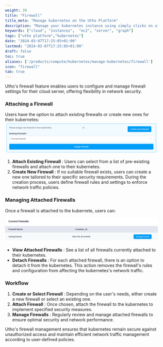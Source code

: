 ```yaml
---
weight: 30
title: "Firewall"
title_meta: "Manage kubernetes on the Utho Platform"
description: "Manage your kubernetes instance using simply clicks on utho platform"
keywords: ["cloud", "instances",  "ec2", "server", "graph"]
tags: ["utho platform","kubernetes"]
date: "2024-03-07T17:25:05+01:00"
lastmod: "2024-03-07T17:25:05+01:00"
draft: false
toc: true
aliases: ['/products/compute/kubernetes/manage-kubernetes/firewall']
icon: "firewall"
tab: true
---
```

Utho's firewall feature enables users to configure and manage firewall settings for their cloud server, offering flexibility in network security.

### Attaching a Firewall

Users have the option to attach existing firewalls or create new ones for their kubernetes:![1718888595343](image/index/1718888595343.png)

1. **Attach Existing Firewall** : Users can select from a list of pre-existing firewalls and attach one to their kubernetes.
2. **Create New Firewall** : If no suitable firewall exists, users can create a new one tailored to their specific security requirements. During the creation process, users define firewall rules and settings to enforce network traffic policies.

### Managing Attached Firewalls

Once a firewall is attached to the kubernete, users can:

![1718871303262](image/index/1718871303262.png)

* **View Attached Firewalls** : See a list of all firewalls currently attached to their kubernetes.
* **Detach Firewalls** : For each attached firewall, there is an option to detach it from the kubernetes. This action removes the firewall's rules and configuration from affecting the kubernetes's network traffic.

### Workflow

1. **Create or Select Firewall** : Depending on the user's needs, either create a new firewall or select an existing one.
2. **Attach Firewall** : Once chosen, attach the firewall to the kubernetes to implement specified security measures.
3. **Manage Firewalls** : Regularly review and manage attached firewalls to ensure optimal security and network performance.

Utho's firewall management ensures that kubernetes remain secure against unauthorized access and maintain efficient network traffic management according to user-defined policies.

